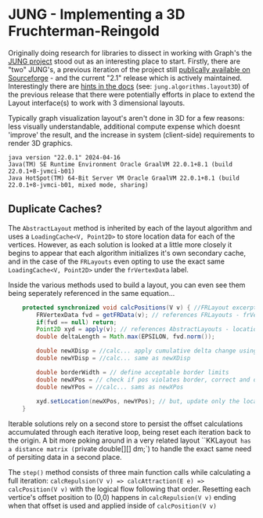 # JUNG - Implementing a 3D Fruchterman-Reingold
Originally doing research for libraries to dissect in working with Graph's the [JUNG project](https://github.com/jrtom/jung) stood out as an interesting place to start. Firstly, there are "two" JUNG's, a previous iteration of the project still [publically available on Sourceforge](https://jung.sourceforge.net/) - and the current "2.1" release which is actively maintained. Interestingly there are [hints in the docs](https://jung.sourceforge.net/doc/api/index.html) (see: `jung.algorithms.layout3D`) of the previous release that there were potentially efforts in place to extend the Layout interface(s) to work with 3 dimensional layouts.

Typically graph visualization layout's aren't done in 3D for a few reasons: less visually understandable, additional compute expense which doesnt 'improve' the result, and the increase in system (client-side) requirements to render 3D graphics. 

```shell
java version "22.0.1" 2024-04-16
Java(TM) SE Runtime Environment Oracle GraalVM 22.0.1+8.1 (build 22.0.1+8-jvmci-b01)
Java HotSpot(TM) 64-Bit Server VM Oracle GraalVM 22.0.1+8.1 (build 22.0.1+8-jvmci-b01, mixed mode, sharing)
```

## Duplicate Caches?

The `AbstractLayout` method is inherited by each of the layout algorithm and uses a `LoadingCache<V, Point2D>` to store location data for each of the vertices. However, as each solution is looked at a little more closely it begins to appear that each algorithm initializes it's own secondary cache, and in the case of the `FRLayouts` even opting to use the exact same `LoadingCache<V, Point2D>` under the `frVertexData` label. 

Inside the various methods used to build a layout, you can even see them being seperately referenced in the same equation... 

```java
    protected synchronized void calcPositions(V v) { //FRLayout excerpt..
        FRVertexData fvd = getFRData(v); // references FRLayouts - frVertexData
        if(fvd == null) return;
        Point2D xyd = apply(v); // references AbstractLayouts - locations
        double deltaLength = Math.max(EPSILON, fvd.norm());

        double newXDisp = //calc... apply cumulative delta change using xyd
        double newYDisp = //calc... same as newXDisp

        double borderWidth = // define acceptable border limits
        double newXPos = // check if pos violates border, correct and dither edge positions
        double newYPos = //calc... sams as newXPos
        
        xyd.setLocation(newXPos, newYPos); // but, update only the locations point data?
    }
``` 

Iterable solutions rely on a second store to persist the offset calculations accumulated through each iterative loop, being reset each iteration back to the origin. A bit more poking around in a very related layout ``KKLayout` has a distance matrix (`private double[][] dm;`) to handle the exact same need of persiting data in a second place. 

The `step()` method consists of three main function calls while calculating a full iteration: `calcRepulsion(V v) => calcAttraction(E e) => calcPosition(V v)` with the logical flow following that order. Resetting each vertice's offset position to (0,0) happens in `calcRepulsion(V v)` ending when that offset is used and applied inside of `calcPosition(V v)`




